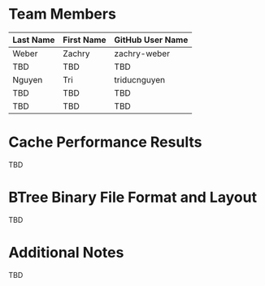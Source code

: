 # Team Members

Last Name       | First Name      | GitHub User Name
--------------- | --------------- | --------------------
Weber           | Zachry          | zachry-weber
TBD             | TBD             | TBD
Nguyen          | Tri             | triducnguyen
TBD             | TBD             | TBD
TBD             | TBD             | TBD

# Cache Performance Results
TBD

# BTree Binary File Format and Layout
TBD

# Additional Notes
TBD

